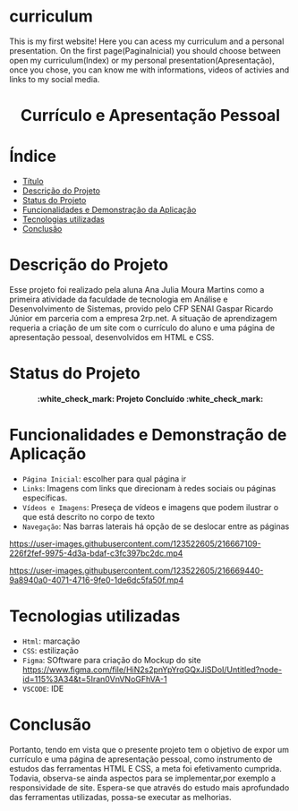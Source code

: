# curriculum
This is my first website! Here you can acess my curriculum and a personal presentation. On the first page(PaginaInicial) you should choose between open my curriculum(Index) or my personal presentation(Apresentação), once you chose, you can know me with informations, videos of activies and links to my social media. 
<h1 align="center"> Currículo e Apresentação Pessoal </h1>

# Índice 
* [Título](#curriculum)
* [Descrição do Projeto](#Descrição-do-Projeto)
* [Status do Projeto](#status-do-Projeto)
* [Funcionalidades e Demonstração da Aplicação](#funcionalidades-e-demonstração-da-aplicação)
* [Tecnologias utilizadas](#tecnologias-utilizadas)
* [Conclusão](#conclusão)

# Descrição do Projeto
Esse projeto foi realizado pela aluna Ana Julia Moura Martins como a primeira atividade da faculdade de tecnologia em Análise e Desenvolvimento de Sistemas, provido pelo CFP SENAI Gaspar Ricardo Júnior em parceria com a empresa 2rp.net.
A situação de aprendizagem requeria a criação de um site com o currículo do aluno e uma página de apresentação pessoal, desenvolvidos em HTML e CSS. 

# Status do Projeto
<h4 align="center"> 
    :white_check_mark: Projeto Concluído :white_check_mark:
</h4>

# Funcionalidades e Demonstração de Aplicação

- `Página Inicial`: escolher para qual página ir
- `Links`: Imagens com links que direcionam à redes sociais ou páginas específicas.
- `Vídeos e Imagens`: Preseça de vídeos e imagens que podem ilustrar o que está descrito no corpo de texto
- `Navegação`: Nas barras laterais há opção de se deslocar entre as páginas




https://user-images.githubusercontent.com/123522605/216667109-226f2fef-9975-4d3a-bdaf-c3fc397bc2dc.mp4


https://user-images.githubusercontent.com/123522605/216669440-9a8940a0-4071-4716-9fe0-1de6dc5fa50f.mp4



# Tecnologias utilizadas

- `Html`: marcação
- `CSS`: estilização 
- `Figma`: SOftware para criação do Mockup do site https://www.figma.com/file/HiN2s2pnYpYrqGQxJiSDoI/Untitled?node-id=115%3A34&t=5Iran0VnVNoGFhVA-1
- `VSCODE`: IDE

# Conclusão
 Portanto, tendo em vista que o presente projeto tem o objetivo de expor um currículo e uma página de apresentação pessoal, como instrumento de estudos das ferramentas HTML E CSS, a meta foi efetivamento cumprida. Todavia, observa-se ainda aspectos para se implementar,por exemplo a responsividade de site. Espera-se que através do estudo mais aprofundado das ferramentas utilizadas, possa-se executar as melhorias.
